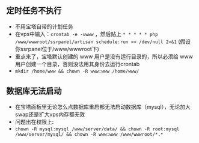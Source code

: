## 定时任务不执行
- 不用宝塔自带的计划任务
- 在vps中输入：`crontab -e -uwww` ，然后贴上 `* * * * * php /www/wwwroot/ssrpanel/artisan schedule:run >> /dev/null 2>&1` (假设你ssrpanel位于/www/wwwroot下)
- 重点来了，宝塔默认创建的 www 用户是没有运行目录的，所以必须给 www 用户创建一个目录，否则没法用其身份去运行crontab
- `mkdir /home/www && chown -R www:www /home/www/`


## 数据库无法启动
- 在宝塔面板里无论怎么点数据库重启都无法启动数据库（mysql），无论加大swap还是扩大vps内存都无效
- 问题出在权限上:
- `chown -R mysql:mysql /www/server/data/ && chown -R root:mysql /www/server/mysql/ && chown -R www:www /www/wwwroot/*.*`